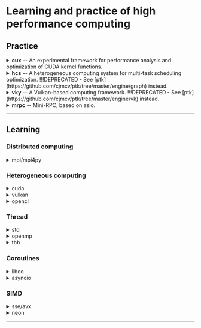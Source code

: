 # Learning and practice of high performance computing

## Practice

<details>
  <summary><strong>cux</strong> -- An experimental framework for performance analysis and optimization of CUDA kernel functions. </summary>
  
  [https://github.com/cjmcv/hpc/tree/master/0-frameworks/cux](https://github.com/cjmcv/hpc/tree/master/0-frameworks/cux)
  
  tag: cuda / simd / openmp.
</details>

<details>
  <summary><strong>hcs</strong> -- A heterogeneous computing system for multi-task scheduling optimization. !!!DEPRECATED - See [ptk](https://github.com/cjmcv/ptk/tree/master/engine/graph) instead.</summary>
  
  [https://github.com/cjmcv/hpc/tree/master/0-frameworks/hcs](https://github.com/cjmcv/hpc/tree/master/0-frameworks/hcs)
  
  tag: std::thread / cuda.
</details>

<details>
  <summary><strong>vky</strong> -- A Vulkan-based computing framework. !!!DEPRECATED - See [ptk](https://github.com/cjmcv/ptk/tree/master/engine/vk) instead.</summary>
  
  [https://github.com/cjmcv/hpc/tree/master/0-frameworks/vky](https://github.com/cjmcv/hpc/tree/master/0-frameworks/vky)
  
  tag: vulkan.
</details>

<details>
  <summary><strong>mrpc</strong> -- Mini-RPC, based on asio.</summary>
  
  [https://github.com/cjmcv/hpc/tree/master/0-frameworks/mrpc](https://github.com/cjmcv/hpc/tree/master/0-frameworks/mrpc)
  
  tag: distributed computing.
</details>

---

## Learning

### Distributed computing

<details>
  <summary>mpi/mpi4py</summary>
  
* [alg_matrix_multiply](https://github.com/cjmcv/hpc/blob/master/mpi/alg_matrix_multiply.cpp) ： gemm: C = A * B.
* [base_broadcast_scatter_gather](https://github.com/cjmcv/hpc/blob/master/mpi/base_broadcast_scatter_gather.cpp) ： Record the basic usage of Bcast, Scatter, Gather and Allgather.
* [base_group](https://github.com/cjmcv/hpc/blob/master/mpi/base_group.cpp) ： Group communication.
* [base_hello_world](https://github.com/cjmcv/hpc/blob/master/mpi/base_hello_world.cpp) ： Environment Management Routines.
* [base_reduce_alltoall_scan](https://github.com/cjmcv/hpc/blob/master/mpi/base_reduce_alltoall_scan.cpp) ： Record the basic usage of Reduce, Allreduce, Alltoall, Scan and Exscan.
* [base_send_recv](https://github.com/cjmcv/hpc/blob/master/mpi/base_send_recv.cpp) ： Record the basic usage of MPI_Send/MPI_Recv and MPI_ISend/MPI_IRecv.
* [base_type_contiguous](https://github.com/cjmcv/hpc/blob/master/mpi/base_type_contiguous.cpp) ： Send and receive custom types of data by using MPI_Type_contiguous.
* [base_type_struct](https://github.com/cjmcv/hpc/blob/master/mpi/base_type_struct.cpp) ： Send and receive custom types of data by using MPI_Type_struct.
* [util_bandwidth_test](https://github.com/cjmcv/hpc/blob/master/mpi/util_bandwidth_test.cpp) ： Test bandwidth by point-to-point communications.
* [py_base_broadcast_scatter_gather](https://github.com/cjmcv/hpc/blob/master/mpi/mpi4py/base_broadcast_scatter_gather.py) ： Record the basic usage of Bcast, Scatter, Gather and Allgather.
* [py_base_reduce_scan](https://github.com/cjmcv/hpc/blob/master/mpi/mpi4py/base_reduce_scan.py) ： Record the basic usage of Reduce and Scan.
* [py_base_send_recv](https://github.com/cjmcv/hpc/blob/master/mpi/mpi4py/base_send_recv.py) ： Record the basic usage of Send and Recv.
</details>

### Heterogeneous computing

<details>
  <summary>cuda</summary>

* [cuda_util](https://github.com/cjmcv/hpc/blob/master/cuda/cuda_util.h) ： Utility functions.
* [alg_histogram](https://github.com/cjmcv/hpc/blob/master/cuda/alg_histogram.cu) ： histogram, mainly introduce atomicAdd.
* [alg_matrix_multiply](https://github.com/cjmcv/hpc/blob/master/cuda/alg_matrix_multiply.cu) ： gemm: C = A * B.
* [alg_vector_add](https://github.com/cjmcv/hpc/blob/master/cuda/alg_vector_add.cu) ： Vector addition: C = A + B. 
* [alg_vector_dot_product](https://github.com/cjmcv/hpc/blob/master/cuda/alg_vector_dot_product.cu) ： Vector dot product: h_result = SUM(A * B).
* [alg_vector_scan](https://github.com/cjmcv/hpc/blob/master/cuda/alg_vector_scan.cu) ： Scan. Prefix Sum.
* [base_aligned_memory_access](https://github.com/cjmcv/hpc/blob/master/cuda/base_aligned_memory_access.cu) ： An experiment on aligned memory access.
* [base_bank_conflict](https://github.com/cjmcv/hpc/blob/master/cuda/base_bank_conflict.cu) ： An experiment on Bank Conflict in Shared Memory.
* [base_coalesced_memory_access](https://github.com/cjmcv/hpc/blob/master/cuda/base_coalesced_memory_access.cu) ： An experiment on coalesced memory access.
* [base_float2half](https://github.com/cjmcv/hpc/blob/master/cuda/base_float2half.cu) ： Record the basic usage of float2half.
* [base_graph](https://github.com/cjmcv/hpc/blob/master/cuda/base_graph.cu) ： Record the basic usage of cuda graph.
* [base_hyperQ](https://github.com/cjmcv/hpc/blob/master/cuda/base_hyperQ.cu) ： Demonstrate how HyperQ allows supporting devices to avoid false dependencies between kernels in different streams.
* [base_kernel_layout](https://github.com/cjmcv/hpc/blob/master/cuda/base_kernel_layout.cu) ： Record the basic execution configuration of kernel.
* [base_occupancy](https://github.com/cjmcv/hpc/blob/master/cuda/base_occupancy.cu) ： Record the basic usage of cudaOccupancyMaxPotentialBlockSize.
* [base_texture](https://github.com/cjmcv/hpc/blob/master/cuda/base_texture.cu) ： Record the basic usage of Texture Memory.
* [base_unified_memory](https://github.com/cjmcv/hpc/blob/master/cuda/base_unified_memory.cu) ： A simple task consumer using threads and streams with all data in Unified Memory.
* [base_zero_copy](https://github.com/cjmcv/hpc/blob/master/cuda/base_zero_copy.cu) ： Record the basic usage of Zero Copy.
* [cub_block_reduce](https://github.com/cjmcv/hpc/blob/master/cuda/cub_block_reduce.cu) ： Simple demonstration of cub::BlockReduce.
* [cub_block_scan](https://github.com/cjmcv/hpc/blob/master/cuda/cub_block_scan.cu) ： Simple demonstration of cub::BlockScan.
* [cub_device_reduce](https://github.com/cjmcv/hpc/blob/master/cuda/cub_device_reduce.cu) ： Simple demonstration of DeviceScan::Sum.
* [cub_device_scan](https://github.com/cjmcv/hpc/blob/master/cuda/cub_device_scan.cu) ： Simple demonstration of DeviceScan::ExclusiveSum.
* [cub_warp_reduce](https://github.com/cjmcv/hpc/blob/master/cuda/cub_warp_reduce.cu) ： Simple demonstration of cub::WarpReduce.
* [cub_warp_scan](https://github.com/cjmcv/hpc/blob/master/cuda/cub_warp_scan) ： Simple demonstration of cub::WarpScan.
* [cublas_gemm_float16](https://github.com/cjmcv/hpc/blob/master/cuda/cublas_gemm_float16.cu) ： gemm: C = A * B. Use cublas with half-precision.
* [thrust_iterators](https://github.com/cjmcv/hpc/blob/master/cuda/thrust_iterators.cu) ： Record the basic usage of Iterators in Thrust.
* [thrust_sort](https://github.com/cjmcv/hpc/blob/master/cuda/thrust_sort.cu) ： Sort arrays with Thrust.
* [thrust_transformations](https://github.com/cjmcv/hpc/blob/master/cuda/thrust_transformations.cu) ： Some of the parallel vector operations in Thrust.
* [thrust_vector](https://github.com/cjmcv/hpc/blob/master/cuda/thrust_vector.cu) ： Record the basic usage of Vector in Thrust.
</details>

<details>
  <summary>vulkan</summary>
  
* [vky](https://github.com/cjmcv/hpc/tree/master/vulkan/vky)
</details>

<details>
  <summary>opencl</summary>
  
* [ocl_util](https://github.com/cjmcv/hpc/blob/master/opencl/ocl_util.h) ： Utility functions.
* [alg_dot_product](https://github.com/cjmcv/hpc/blob/master/opencl/alg_dot_product.cpp) ： Vector dot product, h_result = SUM(A * B).
* [alg_vector_add](https://github.com/cjmcv/hpc/blob/master/opencl/alg_vector_add.cpp) ： Vector addition: C = A + B.
* [base_platform_info](https://github.com/cjmcv/hpc/blob/master/opencl/base_platform_info.cpp) ： Query OpenCL platform information.
</details>

### Thread

<details>
  <summary>std</summary>
  
* [alg_quick_sort](https://github.com/cjmcv/hpc/blob/master/std/alg_quick_sort.cpp)： Quick sort using std::thread.
* [alg_vector_dot_product](https://github.com/cjmcv/hpc/tree/master/std/alg_vector_dot_product.cpp)： Vector dot product: h_result = SUM(A * B). Record the basic usage of std::tread and std::sync.
* [base_async](https://github.com/cjmcv/hpc/tree/master/std/base_async.cpp)： Record the basic usage of std::async.
* [util_blocking_queue](https://github.com/cjmcv/hpc/tree/master/std/util_blocking_queue.cpp)： Blocking queue. Mainly implemented by thread, queue and condition_variable.
* [util_internal_thread](https://github.com/cjmcv/hpc/tree/master/std/util_internal_thread.cpp)： Internal Thread. Mainly implemented by std::thread.
* [util_thread_pool](https://github.com/cjmcv/hpc/tree/master/std/util_thread_pool.cpp)： Thread Pool. Mainly implemented by thread, queue, future and condition_variable.
</details>

<details>
  <summary>openmp</summary>
  
* [alg_matrix_multiply](https://github.com/cjmcv/hpc/blob/master/openmp/alg_matrix_multiply.cpp) ： gemm: C = A * B.
* [alg_pi_calculate](https://github.com/cjmcv/hpc/blob/master/openmp/alg_pi_calculate.cpp) ： Calculate PI using parallel, for and reduction.
* [base_flush](https://github.com/cjmcv/hpc/blob/master/openmp/base_flush.cpp) ： Records the basic usage of flush.
* [base_mutex](https://github.com/cjmcv/hpc/blob/master/openmp/base_mutex.cpp) ： Mutex operation in openmp, including critical, atomic, lock.
* [base_parallel_for](https://github.com/cjmcv/hpc/blob/master/openmp/base_parallel_for.cpp) ： Parallel and For.
* [base_schedule](https://github.com/cjmcv/hpc/blob/master/openmp/base_schedule.cpp) ： Records the basic usage of schedule.
* [base_sections_single](https://github.com/cjmcv/hpc/blob/master/openmp/base_sections_single.cpp) ： Records the basic usage of Sections and Single.
* [base_synchronous](https://github.com/cjmcv/hpc/blob/master/openmp/base_synchronous.cpp) ： Synchronous operation in openmp, including barrier, ordered and master.
</details>

<details>
  <summary>tbb</summary>
  
* [base_allocator](https://github.com/cjmcv/hpc/blob/master/tbb/base_allocator.cpp) ： The basic use of allocator.
* [base_atomic](https://github.com/cjmcv/hpc/blob/master/tbb/base_atomic.cpp) ： The basic use of atomic.
* [base_concurrent_hash_map](https://github.com/cjmcv/hpc/blob/master/tbb/base_concurrent_hash_map.cpp) ： The basic use of concurrent_hash_map.
* [base_concurrent_queue](https://github.com/cjmcv/hpc/blob/master/tbb/base_concurrent_queue.cpp) ： The basic use of concurrent queue.
* [base_mutex](https://github.com/cjmcv/hpc/blob/master/tbb/base_mutex.cpp) ： The basic use of mutex in tbb.
* [base_parallel_for](https://github.com/cjmcv/hpc/blob/master/tbb/base_parallel_for.cpp) ： The basic use of parallel_for.
* [base_parallel_reduce](https://github.com/cjmcv/hpc/blob/master/tbb/base_parallel_reduce.cpp) ： The basic use of parallel_reduce.
* [base_parallel_scan](https://github.com/cjmcv/hpc/blob/master/tbb/base_parallel_scan.cpp) ： The basic use of parallel_scan.
* [base_parallel_sort](https://github.com/cjmcv/hpc/blob/master/tbb/base_parallel_sort.cpp) ： The basic use of base_parallel_sort.
* [base_task_scheduler](https://github.com/cjmcv/hpc/blob/master/tbb/base_task_scheduler.cpp) ： The basic use of base_task_scheduler.
* [count_strings](https://github.com/cjmcv/hpc/blob/master/tbb/count_strings.cpp) ： Count strings. Use the concurrent_hash_map.
</details>

### Coroutines

<details>
  <summary>libco</summary>
  
</details>

<details>
  <summary>asyncio</summary>
  
* [base_future](https://github.com/cjmcv/hpc/blob/master/coroutine/asyncio/base_future.py)： Record the basic usage of future.
* [base_gather](https://github.com/cjmcv/hpc/blob/master/coroutine/asyncio/base_gather.py)： Use gather to execute tasks in parallel.
* [base_hello_world](https://github.com/cjmcv/hpc/blob/master/coroutine/asyncio/base_hello_world.py)： Hello world. Record the basic usage of async, await and loop.
* [base_loop_chain](https://github.com/cjmcv/hpc/blob/master/coroutine/asyncio/base_loop_chain.py)： Executes nested coroutines.
</details>

### SIMD

<details>
  <summary>sse/avx</summary>
 
* [matrix_multiply](https://github.com/cjmcv/hpc/blob/master/simd/x86/matrix_multiply.cpp) ： Matrix Multiplication. 
* [matrix_transpose](https://github.com/cjmcv/hpc/blob/master/simd/x86/matrix_transpose.cpp) ： Matrix Transpose.
* [vector_dot_product](https://github.com/cjmcv/hpc/blob/master/simd/x86/vector_dot_product.cpp) ： Vector dot product: result = SUM(A * B).
* [vector_scan](https://github.com/cjmcv/hpc/blob/master/simd/x86/vector_scan.cpp) ： Scan. Prefix Sum.
</details>

<details>
  <summary>neon</summary>

* [matrix_multiply](https://github.com/cjmcv/hpc/blob/master/simd/arm/gemm.cpp) : Matrix Multiplication. 
* [matrix_transpose](https://github.com/cjmcv/hpc/blob/master/simd/arm/matrix_transpose.cpp) ： Matrix Transpose.
</details>

---